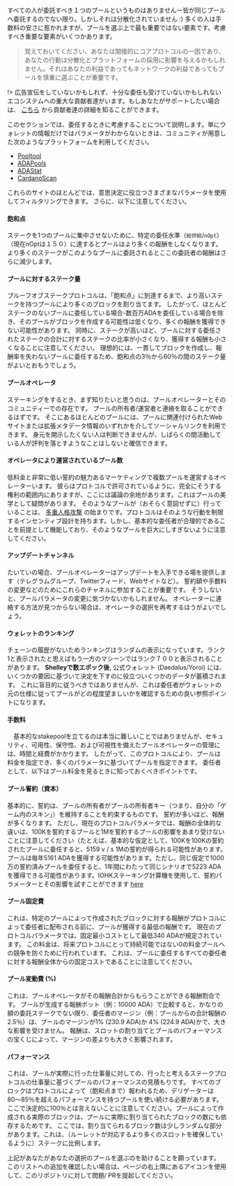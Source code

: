 
すべての人が委託すべき１つのプールというものはありませんー皆が同じプールへ委託するのでない限り。しかしそれは分散化されていません :) 多くの人は手数料の安さに惹かれますが、プールを選ぶ上で最も重要ではない要素です。考慮すべき重要な要素がいくつかあります。

> 覚えておいてください、あなたは間接的にコアプロトコルの一因であり、あなたの行動は分散化とプラットフォームの採用に影響を与えるかもしれません。それはあなたの利益であってもネットワークの利益であってもプールを慎重に選ぶことが重要です。

!> 広告宣伝をしていないかもしれず、十分な委任も受けていないかもしれないエコシステムへの重大な貢献者達がいます。もしあなたがサポートしたい場合は、 [こちら](community-contrib.md) から貢献者達の詳細を知ることができます。

このセクションでは、委任するときに考慮することについて説明します。単にウォレットの情報だけではパラメータがわからないときは、コミュニティが用意した次のようなプラットフォームを利用してください。
- [Pooltool](https://pooltool.io)
- [ADAPools](https://adapools.org)
- [ADAStat](https://adastat.net)
- [CardanoScan](http://cardanoscan.io)

これらのサイトのほとんどでは、意思決定に役立つさまざまなパラメータを使用してフィルタリングできます。 さらに、以下に注意してください。

#### 飽和点
  ステークを1つのプールに集中させないために、特定の委任水準（`総供給`/`nOpt`）（現在nOptは１５０）に達するとプールはより多くの報酬をしなくなります。より多くのステークがこのようなプールに委託されるとここの委託者の報酬はさらに減少します。
  
#### プールに対するステーク量
  プルーフオブステークプロトコルは、「飽和点」に到達するまで、より高いステークを持つプールにより多くのブロックを割り当てます。 したがって、ほとんどステークのないプールに委任している場合-数百万ADAを委任している場合を除き、そのプールがブロックを作成する可能性は低くなり、多くの報酬を獲得できない可能性があります。 同時に、ステークが高いほど、プールに対する委任されたステークの合計に対するステークの比率が小さくなり、獲得する報酬も小さくなることに注意してください。 理想的には、一貫してブロックを作成し、報酬率を失わないプールに委任するため、飽和点の3％から60％の間のステーク量がよいとおもうでしょう。

#### プールオペレータ
  ステーキングをするとき、まず知りたいと思うのは、プールオペレーターとそのコミュニティーでの存在です。 プールの所有者/運営者と連絡を取ることができるはずです。 そこにあるほとんどのプールには、プールに関連付けられたWebサイトまたは拡張メタデータ情報のいずれかを介してソーシャルリンクを利用できます。 身元を開示したくない人は判断できませんが、しばらくの間活動している人が評判を落とすようなことはしないと確信できます。 

#### オペレータにより運営されているプール数

  低料金と非常に低い誓約の魅力あるマーケティングで複数プールを運営するオペレーターいます。 彼らはプロトコルで許可されているように、完全にそうする権利の範囲内にありますが、ここには議論の余地があります。これはプールの美学として疑問があります。 そのようなプールが（おそらく意図せずに）行っていることは、 [多重人格攻撃](https://en.wikipedia.org/wiki/Sybil_attack#:~:text=In%20a%20Sybil%20attack%2C%20the,diagnosed%20with%20dissociative%20identity%20disorder) の始まりです。プロトコルはそのような行動を制限するインセンティブ設計を持ちます。しかし、基本的な委任者が合理的であることを前提として機能しており、そのようなプールを巨大にしすぎないように注意してください。

#### アップデートチャンネル
  たいていの場合、プールオペレーターはアップデートを入手できる場を提供します（テレグラムグループ、Twitterフィード、Webサイトなど）。 誓約額や手数料の変更などのためにこれらのチャネルに参加することが重要です。 そうしないと、プールパラメータの変更に気づかないかもしれません。 オペレーターに連絡する方法が見つからない場合は、オペレータの選択を再考するほうがよいでしょう。

#### ウォレットのランキング
  チェーンの履歴がないためランキングはランダムの表示になっています。ランク1と表示されたと思えばもう一方のマシーンではランク７００と表示されることがあります。 **Shelleyで数エポック後**, 公式ウォレット (Daedalus/Yoroi) には、いくつかの要因に基づいて決定を下すのに役立ついくつかのデータが蓄積されます。 これに盲目的に従うべきではありませんが、これは委任者がウォレットの元の仕様に従ってプールがどの程度望ましいかを確認するための良い参照ポイントになります。

#### 手数料

　基本的なstakepoolを立てるのは本当に難しいことではありませんが、セキュリティ、可用性、保守性、および可視性を備えたプールオペレーターの管理には、時間と経費がかかります。 したがって、このプロトコルにより、プールは料金を指定でき、多くのパラメータに基づいてプールを指定できます。 委任者として、以下はプール料金を見るときに知っておくべきポイントです。

#### プール誓約（資本）
   基本的に、誓約は、プールの所有者がプールの所有者キー（つまり、自分の「ゲーム内のスキン」）を維持することを約束するものです。 誓約が多いほど、報酬が多くなります。 ただし、現在のプロトコルパラメータでは、報酬の全体的な違いは、100Kを誓約するプールと1Mを誓約するプールの影響をあまり受けないことに注意してください（たとえば、基本的な仮定として、100Kを100Kの誓約されたプールに委任すると、5159 v / s 1Mの誓約が得られる可能性があります。 プールは毎年5161 ADAを獲得する可能性があります。ただし、同じ仮定で1000万の誓約済みプールを委任すると、1年間にわたって同じシナリオで5223 ADAを獲得できる可能性があります。IOHKステーキング計算機を使用して、誓約パラメーターとその影響を試すことができます [here](https://testnets.cardano.org/en/cardano/tools/staking-calculator/)

#### プール固定費
  これは、特定のプールによって作成されたブロックに対する報酬がプロトコルによって委任者に配布される前に、プールが獲得する最低の報酬です。 現在のプロトコルパラメータでは、固定最小コストとして最低340 ADAが規定されています。 この料金は、将来プロトコルにとって持続可能ではない0の料金プールへの競争を防ぐために行われています。 これは、プールに委任するすべての委任者に対する報酬全体からの固定コストであることに注意してください。
  
#### プール変動費 (%)
  これは、プールオペレータがその報酬合計からもらうことができる報酬割合です。 プールが生成する報酬ポット（例：10000 ADA）で比較すると、かなりの額の委託ステークでない限り、委任者のマージン（例：プールからの合計報酬の2.5％）は、プールのマージンが1% (230.9 ADA)か 4% (224.9 ADA)かで、大きな影響を受けません。 報酬は、スロットの割り当てとプールのパフォーマンスの宝くじによって、マージンの差よりも大きく影響されます。
  
#### パフォーマンス
  これは、プールが実際に行った仕事量に対しての、行ったと考えるステークプロトコルの仕事量に基づくプールのパフォーマンスの見積もりです。 すべてのブロックはプロトコルによって（飽和点まで）報われるため、デリゲーターは80〜85％を超えるパフォーマンスを持つプールを使い続ける必要があります。 ここで決定的に100％とは言えないことに注意してください。プールによって作成される実際のブロックは、プールに実際に割り当てられたブロックの数にも依存するためです。 ここでは、割り当てられるブロック数は少しランダムな部分があります。これは、（ルーレットが対応するより多くのスロットを確保しているように）ステークに比例します。
  
上記があなたがあなたの選択のプールを選ぶのを助けることを願っています。 このリストへの追加を確認したい場合は、ページの右上隅にあるアイコンを使用して、このリポジトリに対して問題/ PRを提起してください。
